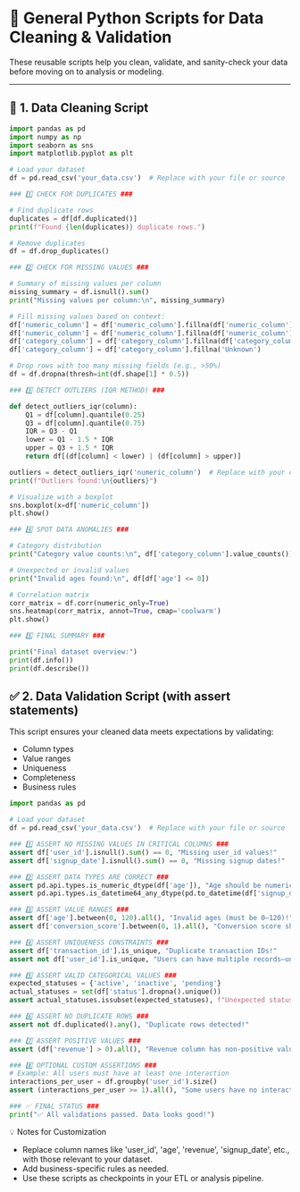 # 🧹 General Python Scripts for Data Cleaning & Validation

These reusable scripts help you clean, validate, and sanity-check your data before moving on to analysis or modeling.

---

## 🧼 1. Data Cleaning Script

```python
import pandas as pd
import numpy as np
import seaborn as sns
import matplotlib.pyplot as plt

# Load your dataset
df = pd.read_csv('your_data.csv')  # Replace with your file or source

### 1️⃣ CHECK FOR DUPLICATES ###

# Find duplicate rows
duplicates = df[df.duplicated()]
print(f"Found {len(duplicates)} duplicate rows.")

# Remove duplicates
df = df.drop_duplicates()

### 2️⃣ CHECK FOR MISSING VALUES ###

# Summary of missing values per column
missing_summary = df.isnull().sum()
print("Missing values per column:\n", missing_summary)

# Fill missing values based on context:
df['numeric_column'] = df['numeric_column'].fillna(df['numeric_column'].mean())      # Numeric: mean
df['numeric_column'] = df['numeric_column'].fillna(df['numeric_column'].median())    # Numeric: median
df['category_column'] = df['category_column'].fillna(df['category_column'].mode()[0])  # Categorical: mode
df['category_column'] = df['category_column'].fillna('Unknown')                      # Categorical: constant

# Drop rows with too many missing fields (e.g., >50%)
df = df.dropna(thresh=int(df.shape[1] * 0.5))

### 3️⃣ DETECT OUTLIERS (IQR METHOD) ###

def detect_outliers_iqr(column):
    Q1 = df[column].quantile(0.25)
    Q3 = df[column].quantile(0.75)
    IQR = Q3 - Q1
    lower = Q1 - 1.5 * IQR
    upper = Q3 + 1.5 * IQR
    return df[(df[column] < lower) | (df[column] > upper)]

outliers = detect_outliers_iqr('numeric_column')  # Replace with your column
print(f"Outliers found:\n{outliers}")

# Visualize with a boxplot
sns.boxplot(x=df['numeric_column'])
plt.show()

### 4️⃣ SPOT DATA ANOMALIES ###

# Category distribution
print("Category value counts:\n", df['category_column'].value_counts())

# Unexpected or invalid values
print("Invalid ages found:\n", df[df['age'] <= 0])

# Correlation matrix
corr_matrix = df.corr(numeric_only=True)
sns.heatmap(corr_matrix, annot=True, cmap='coolwarm')
plt.show()

### 5️⃣ FINAL SUMMARY ###

print("Final dataset overview:")
print(df.info())
print(df.describe())

```

## ✅ 2. Data Validation Script (with assert statements)

This script ensures your cleaned data meets expectations by validating:
- Column types  
- Value ranges  
- Uniqueness  
- Completeness  
- Business rules

```python
import pandas as pd

# Load your dataset
df = pd.read_csv('your_data.csv')  # Replace with your file or source

### 1️⃣ ASSERT NO MISSING VALUES IN CRITICAL COLUMNS ###
assert df['user_id'].isnull().sum() == 0, "Missing user_id values!"
assert df['signup_date'].isnull().sum() == 0, "Missing signup dates!"

### 2️⃣ ASSERT DATA TYPES ARE CORRECT ###
assert pd.api.types.is_numeric_dtype(df['age']), "Age should be numeric!"
assert pd.api.types.is_datetime64_any_dtype(pd.to_datetime(df['signup_date'], errors='coerce')), "Signup date should be datetime!"

### 3️⃣ ASSERT VALUE RANGES ###
assert df['age'].between(0, 120).all(), "Invalid ages (must be 0–120)!"
assert df['conversion_score'].between(0, 1).all(), "Conversion score should be between 0 and 1!"

### 4️⃣ ASSERT UNIQUENESS CONSTRAINTS ###
assert df['transaction_id'].is_unique, "Duplicate transaction IDs!"
assert not df['user_id'].is_unique, "Users can have multiple records—unexpected uniqueness!"

### 5️⃣ ASSERT VALID CATEGORICAL VALUES ###
expected_statuses = {'active', 'inactive', 'pending'}
actual_statuses = set(df['status'].dropna().unique())
assert actual_statuses.issubset(expected_statuses), f"Unexpected status values: {actual_statuses - expected_statuses}"

### 6️⃣ ASSERT NO DUPLICATE ROWS ###
assert not df.duplicated().any(), "Duplicate rows detected!"

### 7️⃣ ASSERT POSITIVE VALUES ###
assert (df['revenue'] > 0).all(), "Revenue column has non-positive values!"

### 8️⃣ OPTIONAL CUSTOM ASSERTIONS ###
# Example: All users must have at least one interaction
interactions_per_user = df.groupby('user_id').size()
assert (interactions_per_user >= 1).all(), "Some users have no interactions!"

### ✅ FINAL STATUS ###
print("✅ All validations passed. Data looks good!")
```

💡 Notes for Customization  
- Replace column names like 'user_id', 'age', 'revenue', 'signup_date', etc., with those relevant to your dataset.  
- Add business-specific rules as needed.  
- Use these scripts as checkpoints in your ETL or analysis pipeline.

